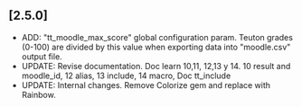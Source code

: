 
## [2.5.0]

- ADD: "tt_moodle_max_score" global configuration param. Teuton grades (0-100) are divided by this value when exporting data into "moodle.csv" output file.
- UPDATE: Revise documentation. Doc learn 10,11, 12,13 y 14. 10 result and moodle_id, 12 alias, 13 include, 14 macro, Doc tt_include
- UPDATE: Internal changes. Remove Colorize gem and replace with Rainbow.
